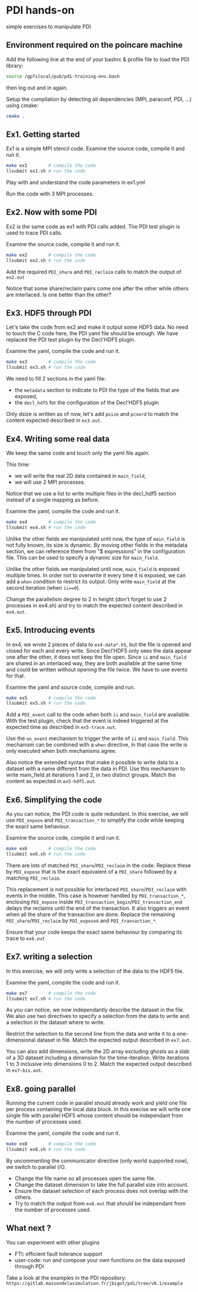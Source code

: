 # PDI hands-on

simple exercises to manipulate PDI

## Environment required on the poincare machine

Add the following line at the end of your bashrc & profile file to load the PDI library:
```bash
source /gpfslocal/pub/pdi-training-env.bash
```
then log out and in again.

Setup the compilation by detecting all dependencies (MPI, paraconf, PDI, ...) using cmake:
```bash
cmake .
```

## Ex1. Getting started

Ex1 is a simple MPI stencil code.
Examine the source code, compile it and run it.
```bash
make ex1        # compile the code
llsubmit ex1.sh # run the code
```

Play with and understand the code parameters in ex1.yml

Run the code with 3 MPI processes.

## Ex2. Now with some PDI

Ex2 is the same code as ex1 with PDI calls added.
The PDI test plugin is used to trace PDI calls.

Examine the source code, compile it and run it.
```bash
make ex2        # compile the code
llsubmit ex2.sh # run the code
```

Add the required `PDI_share` and `PDI_reclaim` calls to match the output of `ex2.out`

Notice that some share/reclaim pairs come one after the other while others are interlaced.
Is one better than the other?

## Ex3. HDF5 through PDI

Let's take the code from ex2 and make it output some HDF5 data.
No need to touch the C code here, the PDI yaml file should be enough.
We have replaced the PDI test plugin by the Decl'HDF5 plugin.

Examine the yaml, compile the code and run it.
```bash
make ex3        # compile the code
llsubmit ex3.sh # run the code
```

We need to fill 2 sections in the yaml file:
* the `metadata` section to indicate to PDI the type of the fields that are exposed,
* the `decl_hdf5` for the configuration of the Decl'HDF5 plugin

Only dsize is written as of now, let's add `psize` and `pcoord` to match the content expected described in `ex3.out`.

## Ex4. Writing some real data

We keep the same code and touch only the yaml file again.

This time:
* we will write the real 2D data contained in `main_field`,
* we will use 2 MPI processes.

Notice that we use a list to write multiple files in the decl_hdf5 section instead of a single mapping as before.

Examine the yaml, compile the code and run it.
```bash
make ex4        # compile the code
llsubmit ex4.sh # run the code
```

Unlike the other fields we manipulated until now, the type of `main_field` is not fully known, its size is dynamic.
By moving other fields in the metadata section, we can reference them from "$ expressions" in the configuration file.
This can be used to specify a dynamic size for `main_field`.

Unlike the other fields we manipulated until now, `main_field` is exposed multiple times.
In order not to overwrite it every time it is exposed, we can add a `when` condition to restrict its output.
Only write `main_field` at the second iteration (when `ii==0`).

Change the parallelism degree to 2 in height (don't forget to use 2 processes in ex4.sh) and try to match the expected content described in `ex4.out`.

## Ex5. Introducing events

In ex4, we wrote 2 pieces of data to `ex4-data*.h5`, but the file is opened and closed for each and every write.
Since Decl'HDF5 only sees the data appear one after the other, it does not keep the file open.
Since `ii` and `main_field` are shared in an interlaced way, they are both available at the same time and could be written without opening the file twice.
We have to use events for that.

Examine the yaml and source code, compile and run.
```bash
make ex5        # compile the code
llsubmit ex5.sh # run the code
```

Add a `PDI_event` call to the code when both `ii` and `main_field` are available.
With the test plugin, check that the event is indeed triggered at the expected time as described in `ex5-trace.out`.

Use the `on_event` mechanism to trigger the write of `ii` and `main_field`.
This mechanism can be combined with a `when` directive, in that case the write is only executed when both mechanisms agree.

Also notice the extended syntax that make it possible to write data to a dataset with a name different from the data in PDI.
Use this mechanism to write main_field at iterations 1 and 2, in two distinct groups.
Match the content as expected in `ex5-hdf5.out`.

## Ex6. Simplifying the code

As you can notice, the PDI code is quite redundant.
In this exercise, we will use `PDI_expose` and `PDI_transaction_*` to simplify the code while keeping the exact same behaviour.

Examine the source code, compile it and run it.
```bash
make ex6        # compile the code
llsubmit ex6.sh # run the code
```

There are lots of matched `PDI_share`/`PDI_reclaim` in the code.
Replace these by `PDI_expose` that is the exact equivalent of a `PDI_share` followed by a matching `PDI_reclaim`.

This replacement is not possible for interlaced `PDI_share`/`PDI_reclaim` with events in the middle.
This case is however handled by `PDI_transaction_*`, enclosing `PDI_expose` inside `PDI_transaction_begin`/`PDI_transaction_end` delays the reclaims until the end of the transaction.
It also triggers an event when all the share of the transaction are done.
Replace the remaining `PDI_share`/`PDI_reclaim` by `PDI_expose`s and `PDI_transaction_*`.

Ensure that your code keeps the exact same behaviour by comparing its trace to `ex6.out`

## Ex7. writing a selection

In this exercise, we will only write a selection of the data to the HDF5 file.

Examine the yaml, compile the code and run it.
```bash
make ex7        # compile the code
llsubmit ex7.sh # run the code
```

As you can notice, we now independantly describe the dataset in the file.
We also use two directives to specify a selection from the data to write and a selection in the dataset where to write.

Restrict the selection to the second line from the data and write it to a one-dimensional dataset in file.
Match the expected output described in `ex7.out`.

You can also add dimensions, write the 2D array excluding ghosts as a slab of a 3D dataset including a dimension for the time-iteration.
Write iterations 1 to 3 inclusive into dimensions 0 to 2.
Match the expected output described in `ex7-bis.out`.

## Ex8. going parallel

Running the current code in parallel should already work and yield one file per process containing the local data block.
In this execise we will write one single file with parallel HDF5 whose content should be independant from the number of processes used.


Examine the yaml, compile the code and run it.
```bash
make ex8        # compile the code
llsubmit ex8.sh # run the code
```

By uncommenting the communicator directive (only world supported now), we switch to parallel I/O.
* Change the file name so all processes open the same file.
* Change the dataset dimension to take the full parallel size into account.
* Ensure the dataset selection of each process does not overlap with the others.
* Try to match the output from `ex8.out` that should be independant from the number of processes used.

## What next ?

You can experiment with other plugins
* FTI: efficient fault tolerance support
* user-code: run and compose your own functions on the data exposed through PDI

Take a look at the examples in the PDI repository:
`https://gitlab.maisondelasimulation.fr/jbigot/pdi/tree/v0.1/example`
